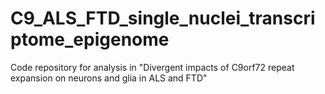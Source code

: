 # C9_ALS_FTD_single_nuclei_transcriptome_epigenome
Code repository for analysis in "Divergent impacts of C9orf72 repeat expansion on neurons and glia in ALS and FTD"
